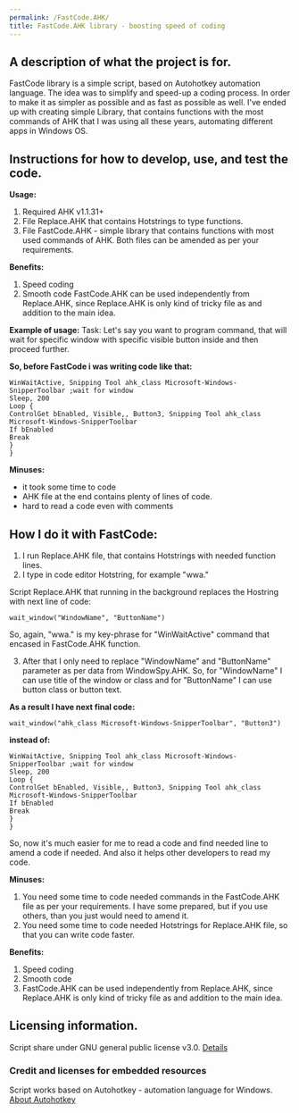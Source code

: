 ```yaml
---
permalink: /FastCode.AHK/
title: FastCode.AHK library - boosting speed of coding
---
```


## A description of what the project is for.
FastCode library is a simple script, based on Autohotkey automation language.
The idea was to simplify and speed-up a coding process. In order to make it as simpler as possible and as fast as possible as well.
I've ended up with creating simple Library, that contains functions with the most commands of AHK that I was using all these years, automating different apps in Windows OS.

## Instructions for how to develop, use, and test the code.

**Usage:**
1. Required AHK v1.1.31+
2. File Replace.AHK that contains Hotstrings to type functions.
3. File FastCode.AHK - simple library that contains functions with most used commands of AHK.
Both files can be amended as per your requirements.

**Benefits:**
1. Speed coding
2. Smooth code
FastCode.AHK can be used independently from Replace.AHK, since Replace.AHK is only kind of tricky file as and addition to the main idea. 

**Example of usage:**
Task:
Let's say you want to program command, that will wait for specific window with specific visible button inside and then proceed further.

**So, before FastCode i was writing code like that:**
```
WinWaitActive, Snipping Tool ahk_class Microsoft-Windows-SnipperToolbar ;wait for window
Sleep, 200
Loop {
ControlGet bEnabled, Visible,, Button3, Snipping Tool ahk_class Microsoft-Windows-SnipperToolbar
If bEnabled
Break
}
}
```

**Minuses:**
- it took some time to code
- AHK file at the end contains plenty of lines of code.
- hard to read a code even with comments

## How I do it with FastCode:
1. I run Replace.AHK file, that contains Hotstrings with needed function lines.
2. I type in code editor Hotstring, for example "wwa."

Script Replace.AHK that running in the background replaces the Hostring with next line of code:
```
wait_window("WindowName", "ButtonName")
```
So, again, "wwa." is my key-phrase for "WinWaitActive" command that encased in FastCode.AHK function.

3. After that I only need to replace "WindowName" and "ButtonName" parameter as per data from WindowSpy.AHK. 
So, for "WindowName" I can use title of the window or class and for "ButtonName" I can use button class or button text.

**As a result I have next final code:**
```
wait_window("ahk_class Microsoft-Windows-SnipperToolbar", "Button3")
```

**instead of:**
```
WinWaitActive, Snipping Tool ahk_class Microsoft-Windows-SnipperToolbar ;wait for window
Sleep, 200
Loop {
ControlGet bEnabled, Visible,, Button3, Snipping Tool ahk_class Microsoft-Windows-SnipperToolbar
If bEnabled
Break
}
}
```
So, now it's much easier for me to read a code and find needed line to amend a code if needed. And also it helps other developers to read my code.

**Minuses:**
1. You need some time to code needed commands in the FastCode.AHK file as per your requirements. I have some prepared, but if you use others, than you just would need to amend it.
2. You need some time to code needed Hotstrings for Replace.AHK file, so that you can write code faster.

**Benefits:**
1. Speed coding
2. Smooth code
3. FastCode.AHK can be used independently from Replace.AHK, since Replace.AHK is only kind of tricky file as and addition to the main idea. 

## Licensing information.

Script share under GNU general public license v3.0. [Details](https://www.gnu.org/licenses/gpl-3.0.en.html)

### Credit and licenses for embedded resources

Script works based on Autohotkey - automation language for Windows. [About Autohotkey](https://www.autohotkey.com/)
